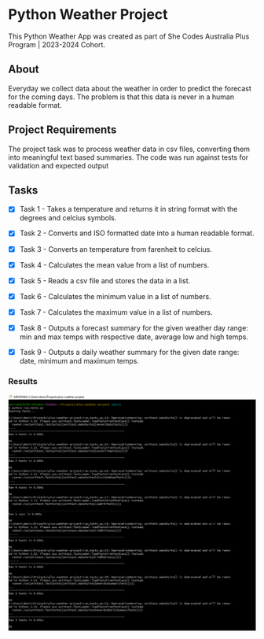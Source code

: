 # Python Weather Project
This Python Weather App was created as part of She Codes Australia Plus Program | 2023-2024 Cohort.

## About
Everyday we collect data about the weather in order to predict the forecast for the coming days. The problem is that this data is never in a human readable format. 

## Project Requirements
The project task was to process weather data in csv files, converting them into meaningful text based summaries. The code was run against tests for validation and expected output 

## Tasks
- [X] Task 1 - Takes a temperature and returns it in string format with the degrees and celcius symbols.
- [X] Task 2 - Converts and ISO formatted date into a human readable format.
- [X] Task 3 - Converts an temperature from farenheit to celcius.
- [X] Task 4 - Calculates the mean value from a list of numbers.
- [X] Task 5 - Reads a csv file and stores the data in a list.
- [X] Task 6 - Calculates the minimum value in a list of numbers.
- [X] Task 7 - Calculates the maximum value in a list of numbers.
- [X] Task 8 - Outputs a forecast summary for the given weather day range: min and max temps with respective date, average low and high temps.
- [X] Task 9 - Outputs a daily weather summary for the given date range: date, minimum and maximum temps.


### Results
![Test Results](test_results.png)
